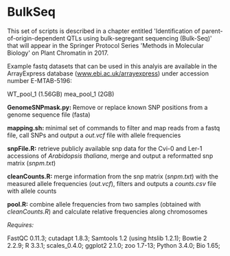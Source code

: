 # BulkSeq

This set of scripts is described in a chapter entitled 'Identification of parent-of-origin-dependent QTLs using bulk-segregant sequencing (Bulk-Seq)' that will appear in the Springer Protocol Series 'Methods in Molecular Biology' on Plant Chromatin in 2017.

Example fastq datasets that can be used in this analyis are available in the ArrayExpress database (www.ebi.ac.uk/arrayexpress) under accession number E-MTAB-5196:

WT_pool_1 (1.56GB)
mea_pool_1 (2GB)


<b>GenomeSNPmask.py: </b> Remove or replace known SNP positions from a genome sequence file (fasta)

<b>mapping.sh: </b> minimal set of commands to filter and map reads from a fastq file, call SNPs and output a <i>out.vcf</i> file with allele frequencies

<b>snpFile.R:</b> retrieve publicly available snp data for the Cvi-0 and Ler-1 accessions of <i>Arabidopsis thaliana</i>, merge and output a reformatted snp matrix (<i>snpm.txt</i>)

<b>cleanCounts.R:</b> merge information from the snp matrix (<i>snpm.txt</i>) with the measured allele frequencies (<i>out.vcf</i>), filters and outputs a <i>counts.csv</i> file with allele counts

<b>pool.R:</b> combine allele frequencies from two samples (obtained with <i>cleanCounts.R</i>) and calculate relative frequencies along chromosomes

<i>Requires:</i>

FastQC 0.11.3;
cutadapt 1.8.3;
Samtools 1.2 (using htslib 1.2.1);
Bowtie 2 2.2.9;
R 3.3.1;
scales_0.4.0;
ggplot2 2.1.0;
zoo 1.7-13;
Python 3.4.0;
Bio 1.65;
